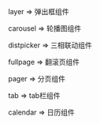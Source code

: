 layer => 弹出框组件

carousel => 轮播图组件

distpicker => 三相联动组件

fullpage => 翻滚页组件

pager => 分页组件

tab => tab栏组件

calendar => 日历组件
